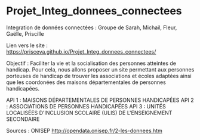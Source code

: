 # Projet_Integ_donnees_connectees
Integration de données connectées : Groupe de Sarah, Michail, Fleur, Gaëlle, Priscille

Lien vers le site : https://prisceva.github.io/Projet_Integ_donnees_connectees/

Objectif :
Faciliter la vie et la socialisation des personnes atteintes de handicap.
Pour cela, nous allons proposer un site permettant aux personnes porteuses de handicap de trouver les associations et
écoles adaptées ainsi que les coordonées des maisons départementales de personnes handicapées. 

API 1 : MAISONS DÉPARTEMENTALES DE PERSONNES HANDICAPÉES
API 2 : ASSOCIATIONS DE PERSONNES HANDICAPÉES
API 3 : UNITÉS LOCALISÉES D'INCLUSION SCOLAIRE (ULIS) DE L'ENSEIGNEMENT SECONDAIRE 

Sources : ONISEP 
http://opendata.onisep.fr/2-les-donnees.htm

